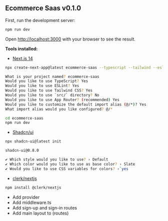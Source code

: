 ## Ecommerce Saas v0.1.0

First, run the development server:

```bash
npm run dev
```

Open [http://localhost:3000](http://localhost:3000) with your browser to see the result.


**Tools installed:**

* [Next.js 14](https://nextjs.org/)

```bash
npx create-next-app@latest ecommerce-saas --typescript --tailwind --eslint
```

```bash
What is your project named? ecommerce-saas
Would you like to use TypeScript? Yes
Would you like to use ESLint? Yes
Would you like to use Tailwind CSS? Yes
Would you like to use `src/` directory? No
Would you like to use App Router? (recommended) Yes
Would you like to customize the default import alias (@/*)? Yes
What import alias would you like configured? @/*

cd ecommerce-saas
npm run dev
```

* [Shadcn/ui](https://ui.shadcn.com/)

```bash
npx shadcn-ui@latest init
```

```bash
shadcn-ui@0.8.0

✔ Which style would you like to use? › Default
✔ Which color would you like to use as base color? › Slate
✔ Would you like to use CSS variables for colors? ›`yes
```

* [clerk/nextjs](https://clerk.com/)

```bash
npm install @clerk/nextjs
```

* Add provider
* Add middleware.ts
* Add sign-up and sign-in routes
* Add main layout to (routes)
